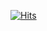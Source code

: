 [![Hits](https://hits.seeyoufarm.com/api/count/incr/badge.svg?url=https%3A%2F%2Fgithub.com%2Flgrin-byte&count_bg=%23FFFFFF&title_bg=%23000000&icon=&icon_color=%23FD0000&title=hits&edge_flat=false)](https://hits.seeyoufarm.com)

